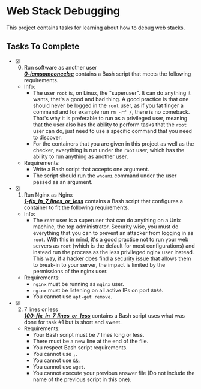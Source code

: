 # Web Stack Debugging

This project contains tasks for learning about how to debug web stacks.

## Tasks To Complete

+ [x] 0. Run software as another user<br/>_**[0-iamsomeoneelse](0-iamsomeoneelse)**_ contains a Bash script that meets the following requirements.
  + Info:
    + The user `root` is, on Linux, the "superuser". It can do anything it wants, that's a good and bad thing. A good practice is that one should never be logged in the `root` user, as if you fat finger a command and for example run `rm -rf /`, there is no comeback. That's why it is preferable to run as a privileged user, meaning that the user also has the ability to perform tasks that the `root` user can do, just need to use a specific command that you need to discover.
    + For the containers that you are given in this project as well as the checker, everything is run under the `root` user, which has the ability to run anything as another user.
  + Requirements:
    + Write a Bash script that accepts one argument.
    + The script should run the `whoami` command under the user passed as an argument.

+ [x] 1. Run Nginx as Nginx<br/>_**[1-fix_in_7_lines_or_less](1-fix_in_7_lines_or_less)**_ contains a Bash script that configures a container to fit the following requirements.
  + Info:
    + The `root` user is a superuser that can do anything on a Unix machine, the top administrator. Security wise, you must do everything that you can to prevent an attacker from logging in as `root`. With this in mind, it's a good practice not to run your web servers as `root` (which is the default for most configurations) and instead run the process as the less privileged nginx user instead. This way, if a hacker does find a security issue that allows them to break-in to your server, the impact is limited by the permissions of the nginx user.
  + Requirements:
    + `nginx` must be running as `nginx` user.
    + `nginx` must be listening on all active IPs on port `8080`.
    + You cannot use `apt-get remove`.

+ [x] 2. 7 lines or less<br/>_**[100-fix_in_7_lines_or_less](100-fix_in_7_lines_or_less)**_ contains a Bash script uses what was done for task #1 but is short and sweet.
  + Requirements:
    + Your Bash script must be 7 lines long or less.
    + There must be a new line at the end of the file.
    + You respect Bash script requirements.
    + You cannot use `;`.
    + You cannot use `&&`.
    + You cannot use `wget`.
    + You cannot execute your previous answer file (Do not include the name of the previous script in this one).

